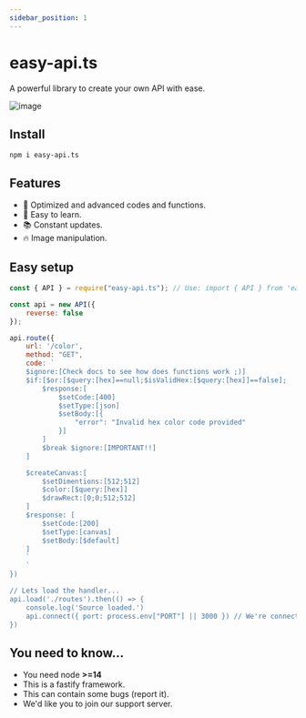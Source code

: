 ```yaml
---
sidebar_position: 1
---
```


# easy-api.ts
A powerful library to create your own API with ease.

![image](https://camo.githubusercontent.com/1b637c74e2bcd2feb02d7a3ca3d61263bed5d673dfd472ee663157db1d2000f6/68747470733a2f2f692e696d6775722e636f6d2f326b735a5342792e6a7067 ':size=750')
## Install
```
npm i easy-api.ts
```

## Features
- 🚀 Optimized and advanced codes and functions.
- 📝 Easy to learn.
- 📚 Constant updates.
- 🔥 Image manipulation.

## Easy setup
```js
const { API } = require("easy-api.ts"); // Use: import { API } from 'easy-api.ts'; for TypeScript.

const api = new API({
    reverse: false
});

api.route({
    url: '/color',
    method: "GET",
    code: `
    $ignore:[Check docs to see how does functions work ;)]
    $if:[$or:[$query:[hex]==null;$isValidHex:[$query:[hex]]==false];
        $response:[
            $setCode:[400]
            $setType:[json]
            $setBody:[{
                "error": "Invalid hex color code provided"
            }]
        ]
        $break $ignore:[IMPORTANT!!]
    ]

    $createCanvas:[
        $setDimentions:[512;512]
        $color:[$query:[hex]]
        $drawRect:[0;0;512;512]
    ]
    $response: [
        $setCode:[200]
        $setType:[canvas]
        $setBody:[$default]
    ]
    `
    `
})

// Lets load the handler...
api.load('./routes').then(() => {
    console.log('Source loaded.')
    api.connect({ port: process.env["PORT"] || 3000 }) // We're connecting to the API when the source is loaded.
})
```

## You need to know...
- You need node **>=14**
- This is a fastify framework.
- This can contain some bugs (report it).
- We'd like you to join our support server.